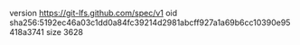 version https://git-lfs.github.com/spec/v1
oid sha256:5192ec46a03c1dd0a84fc39214d2981abcff927a1a69b6cc10390e95418a3741
size 3628

